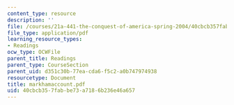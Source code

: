 ```yaml
---
content_type: resource
description: ''
file: /courses/21a-441-the-conquest-of-america-spring-2004/40cbcb357fabbe73a7186b236e46a657_markhamaccount.pdf
file_type: application/pdf
learning_resource_types:
- Readings
ocw_type: OCWFile
parent_title: Readings
parent_type: CourseSection
parent_uid: d351c30b-77ea-cda6-f5c2-a0b747974938
resourcetype: Document
title: markhamaccount.pdf
uid: 40cbcb35-7fab-be73-a718-6b236e46a657
---
```

